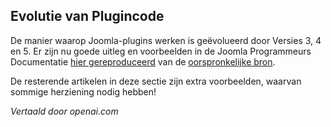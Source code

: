 <!-- Filename: https://manual.joomla.org/docs/building-extensions/plugins/ / Display title: Over plug-ins -->

## Evolutie van Plugincode

De manier waarop Joomla-plugins werken is geëvolueerd door Versies 3, 4 en 5. Er zijn nu goede uitleg en voorbeelden in de Joomla Programmeurs Documentatie [hier gereproduceerd](jdocmanual?article=docus/plugins/how-plugins-work) van de [oorspronkelijke bron](https://manual.joomla.org/docs/building-extensions/plugins/how-plugins-work/).

De resterende artikelen in deze sectie zijn extra voorbeelden, waarvan sommige herziening nodig hebben!

*Vertaald door openai.com*

